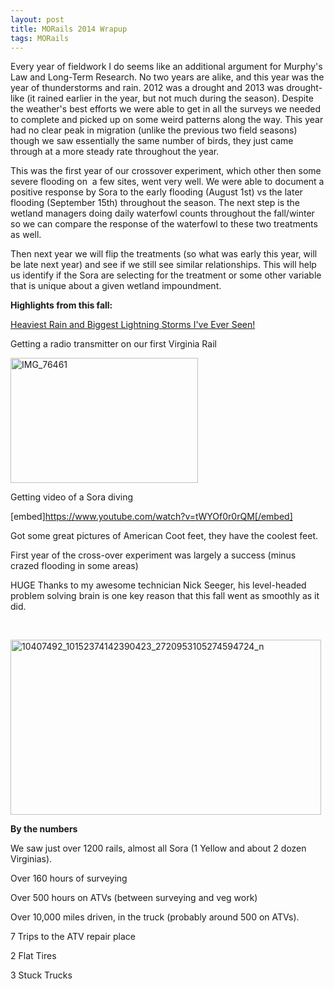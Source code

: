 ```yaml
---
layout: post
title: MORails 2014 Wrapup
tags: MORails
---
```


Every year of fieldwork I do seems like an additional argument for Murphy's Law and Long-Term Research. No two years are alike, and this year was the year of thunderstorms and rain. 2012 was a drought and 2013 was drought-like (it rained earlier in the year, but not much during the season). Despite the weather's best efforts we were able to get in all the surveys we needed to complete and picked up on some weird patterns along the way. This year had no clear peak in migration (unlike the previous two field seasons) though we saw essentially the same number of birds, they just came through at a more steady rate throughout the year.

This was the first year of our crossover experiment, which other then some severe flooding on  a few sites, went very well. We were able to document a positive response by Sora to the early flooding (August 1st) vs the later flooding (September 15th) throughout the season. The next step is the wetland managers doing daily waterfowl counts throughout the fall/winter so we can compare the response of the waterfowl to these two treatments as well.

Then next year we will flip the treatments (so what was early this year, will be late next year) and see if we still see similar relationships. This will help us identify if the Sora are selecting for the treatment or some other variable that is unique about a given wetland impoundment.

<strong>Highlights from this fall:</strong>

<span style="text-decoration: underline;">Heaviest Rain and Biggest Lightning Storms I've Ever Seen!</span>

Getting a radio transmitter on our first Virginia Rail

<img class="wp-image-858 size-medium" src="http://aurielmvfournier.com/wp-content/uploads/2014/11/IMG_76461-300x200.jpg" alt="IMG_76461" width="300" height="200" /> 

Getting video of a Sora diving

[embed]https://www.youtube.com/watch?v=tWYOf0r0rQM[/embed]

Got some great pictures of American Coot feet, they have the coolest feet.

First year of the cross-over experiment was largely a success (minus crazed flooding in some areas)

HUGE Thanks to my awesome technician Nick Seeger, his level-headed problem solving brain is one key reason that this fall went as smoothly as it did.

&nbsp;

<a href="http://aurielmvfournier.com/wp-content/uploads/2014/11/10407492_10152374142390423_2720953105274594724_n.jpg"><img class="wp-image-853 size-full" src="http://aurielmvfournier.com/wp-content/uploads/2014/11/10407492_10152374142390423_2720953105274594724_n.jpg" alt="10407492_10152374142390423_2720953105274594724_n" width="497" height="280" /></a> 

<strong>By the numbers</strong>

We saw just over 1200 rails, almost all Sora (1 Yellow and about 2 dozen Virginias).

Over 160 hours of surveying

Over 500 hours on ATVs (between surveying and veg work)

Over 10,000 miles driven, in the truck (probably around 500 on ATVs).

7 Trips to the ATV repair place

2 Flat Tires

3 Stuck Trucks
